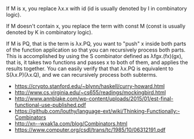 If M is x, you replace λx.x with id (id is usually denoted by I in combinatory logic).

If M doesn't contain x, you replace the term with const M (const is usually denoted by K in combinatory logic).

If M is PQ, that is the term is λx.PQ, you want to "push" x inside both parts of the function application so that you can recursively process both parts. This is accomplished by using the S combinator defined as λfgx.(fx)(gx), that is, it takes two functions and passes x to both of them, and applies the results together. You can easily verify that that λx.PQ is equivalent to S(λx.P)(λx.Q), and we can recursively process both subterms.

* https://crypto.stanford.edu/~blynn/haskell/curry-howard.html
* http://www.cs.virginia.edu/~cs655/readings/mockingbird.html
* http://www.annblake.com/wp-content/uploads/2015/01/est-final-functional-use-published.pdf
* https://github.com/louthy/language-ext/wiki/Thinking-Functionally:-Combinators
* http://xn--wxak1a.com/blog/Combinators.html
* https://www.computer.org/csdl/trans/tc/1985/10/06312191.pdf
